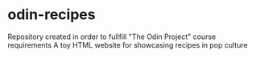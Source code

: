 # odin-recipes
Repository created in order to fullfill "The Odin Project" course requirements
A toy HTML website for showcasing recipes in pop culture
